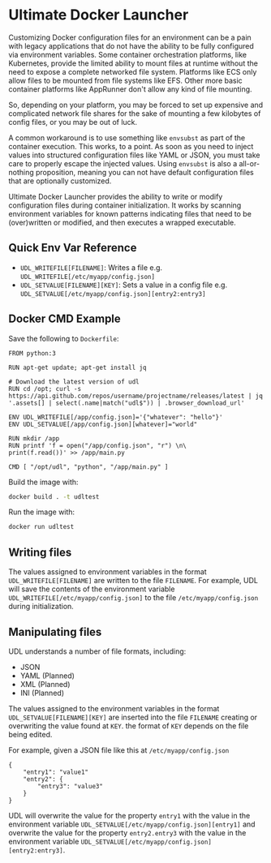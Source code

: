 # Ultimate Docker Launcher

Customizing Docker configuration files for an environment can be a pain with legacy applications that do not have the ability
to be fully configured via environment variables. Some container orchestration platforms, like Kubernetes, provide
the limited ability to mount files at runtime without the need to expose a complete networked file system. Platforms
like ECS only allow files to be mounted from file systems like EFS. Other more basic container platforms like
AppRunner don't allow any kind of file mounting.

So, depending on your platform, you may be forced to set up expensive and complicated network file shares for the sake
of mounting a few kilobytes of config files, or you may be out of luck.

A common workaround is to use something like `envsubst` as part of the container execution. This works, to a point.
As soon as you need to inject values into structured configuration files like YAML or JSON, you must take care to
properly escape the injected values. Using `envsubst` is also a all-or-nothing proposition, meaning you can not have
default configuration files that are optionally customized.

Ultimate Docker Launcher provides the ability to write or modify configuration files during container initialization.
It works by scanning environment variables for known patterns indicating files that need to be (over)written or
modified, and then executes a wrapped executable.

## Quick Env Var Reference

* `UDL_WRITEFILE[FILENAME]`: Writes a file e.g. `UDL_WRITEFILE[/etc/myapp/config.json]`
* `UDL_SETVALUE[FILENAME][KEY]`: Sets a value in a config file e.g. `UDL_SETVALUE[/etc/myapp/config.json][entry2:entry3]`

## Docker CMD Example

Save the following to `Dockerfile`:

```
FROM python:3

RUN apt-get update; apt-get install jq

# Download the latest version of udl
RUN cd /opt; curl -s https://api.github.com/repos/username/projectname/releases/latest | jq '.assets[] | select(.name|match("udl$")) | .browser_download_url'

ENV UDL_WRITEFILE[/app/config.json]='{"whatever": "hello"}'
ENV UDL_SETVALUE[/app/config.json][whatever]="world"

RUN mkdir /app
RUN printf 'f = open("/app/config.json", "r") \n\
print(f.read())' >> /app/main.py

CMD [ "/opt/udl", "python", "/app/main.py" ]
```

Build the image with:

```bash
docker build . -t udltest
```

Run the image with:

```bash
docker run udltest
```

## Writing files

The values assigned to environment variables in the format `UDL_WRITEFILE[FILENAME]` are written to the file `FILENAME`.
For example, UDL will save the contents of the environment variable `UDL_WRITEFILE[/etc/myapp/config.json]` to
the file `/etc/myapp/config.json` during initialization.

## Manipulating files

UDL understands a number of file formats, including:

* JSON
* YAML (Planned)
* XML (Planned)
* INI (Planned)

The values assigned to the environment variables in the format `UDL_SETVALUE[FILENAME][KEY]`  are inserted into the file
`FILENAME` creating or overwriting the value found at `KEY`. the format of `KEY` depends on the file being edited.

For example, given a JSON file like this at `/etc/myapp/config.json`

```
{
    "entry1": "value1"
    "entry2": {
        "entry3": "value3"
    }
}
```

UDL will overwrite the value for the property `entry1` with the value in the environment variable
`UDL_SETVALUE[/etc/myapp/config.json][entry1]` and overwrite the value for the property `entry2.entry3` with the value 
in the environment variable `UDL_SETVALUE[/etc/myapp/config.json][entry2:entry3]`.